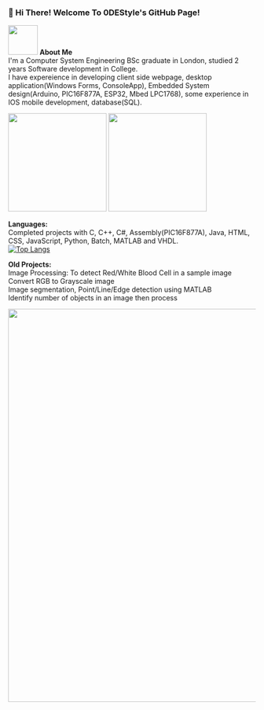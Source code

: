 ### 👋 Hi There! Welcome To 0DEStyle's GitHub Page!

<img src="https://media.giphy.com/media/h741oEMnAUIILdX0kU/giphy.gif" width="60"> **About Me**<br>
I'm a Computer System Engineering BSc graduate in London, studied 2 years Software development in College.<br>
I have expereience in developing client side webpage, desktop application(Windows Forms, ConsoleApp), Embedded System design(Arduino, PIC16F877A, ESP32, Mbed LPC1768), some experience in IOS mobile development, database(SQL).<br>


<img src="https://media.giphy.com/media/1GPXNIn2o6hYFDbLZo/giphy-downsized-large.gif" width="200"> <img src="https://media.giphy.com/media/CiYeFidOaXGz8usbYN/giphy.gif" width="200"> <br>




**Languages:** <br>
Completed projects with C, C++, C#, Assembly(PIC16F877A), Java, HTML, CSS, JavaScript, Python, Batch, MATLAB and VHDL. <br>
[![Top Langs](https://github-readme-stats.vercel.app/api/top-langs/?username=0DEStyle&layout=compact&text_color=daf7dc&bg_color=151515)](https://github.com/0DEStyle/github-readme-stats)<br>


**Old Projects:** <br>
Image Processing: 
To detect Red/White Blood Cell in a sample image <br>
Convert RGB to Grayscale image<br>
Image segmentation, Point/Line/Edge detection using MATLAB <br>
Identify number of objects in an image then process<br>

<img src="https://media.giphy.com/media/RVvyV1jUpOuQutCuux/giphy.gif" width="800"> <br>
<!--
**0DEStyle/0DEStyle** is a ✨ _special_ ✨ repository because its `README.md` (this file) appears on your GitHub profile.

Here are some ideas to get you started:

- 🔭 I’m currently working on ...
- 🌱 I’m currently learning ...
- 👯 I’m looking to collaborate on ...
- 🤔 I’m looking for help with ...
- 💬 Ask me about ...
- 📫 How to reach me: ...
- 😄 Pronouns: ...
- ⚡ Fun fact: ...
-->
